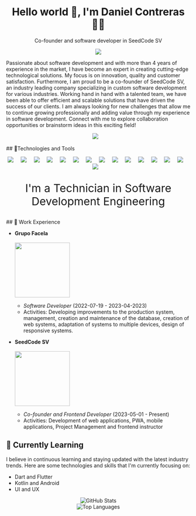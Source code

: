 <h1 align='center'> Hello world 👋, I'm Daniel Contreras   👨‍💻 </h1>

<p align='center'>
  Co-founder and software developer in SeedCode SV
</p>

<p align='center'>
 <img  src="https://i.pinimg.com/564x/9a/40/66/9a40669527b26067a392bd0dd4554285.jpg">
</p>
<p>
  Passionate about software development and with more than 4 years of experience in the market, I have become an expert in creating cutting-edge technological solutions. My focus is on innovation, quality and customer satisfaction. Furthermore, I am proud to be a co-founder of SeedCode SV, an industry leading company specializing in custom software development for various industries. Working hand in hand with a talented team, we have been able to offer efficient and scalable solutions that have driven the success of our clients. I am always looking for new challenges that allow me to continue growing professionally and adding value through my experience in software development. Connect with me to explore collaboration opportunities or brainstorm ideas in this exciting field!
</p>

<p align='center'>
  <a href="https://www.linkedin.com/in/danniel-conntreras/"><img src="https://img.shields.io/badge/linkedin-%230077B5.svg?&style=for-the-badge&logo=linkedin&logoColor=white" /></a>&nbsp;&nbsp;&nbsp;&nbsp;
</p>
## 🔧Technologies and Tools
<p align='center'>
  <img src="https://img.shields.io/badge/Vue.js-35495E?style=for-the-badge&logo=vuedotjs&logoColor=4FC08D"/>&nbsp;&nbsp;&nbsp;&nbsp;
  <img src="https://img.shields.io/badge/React-20232A?style=for-the-badge&logo=react&logoColor=61DAFB"/>&nbsp;&nbsp;&nbsp;&nbsp;
  <img src="https://img.shields.io/badge/TypeScript-007ACC?style=for-the-badge&logo=typescript&logoColor=white" />&nbsp;&nbsp;&nbsp;&nbsp;
  <img src="https://img.shields.io/badge/JavaScript-323330?style=for-the-badge&logo=javascript&logoColor=F7DF1E"/>&nbsp;&nbsp;&nbsp;&nbsp;
  <img src="https://img.shields.io/badge/HTML5-E34F26?style=for-the-badge&logo=html5&logoColor=white"/>&nbsp;&nbsp;&nbsp;&nbsp;
  <img src="https://img.shields.io/badge/CSS3-1572B6?style=for-the-badge&logo=css3&logoColor=white"/>&nbsp;&nbsp;&nbsp;&nbsp;
  <img src="https://img.shields.io/badge/PHP-777BB4?style=for-the-badge&logo=php&logoColor=white"/>&nbsp;&nbsp;&nbsp;&nbsp;
  <img src="https://img.shields.io/badge/Tailwind_CSS-38B2AC?style=for-the-badge&logo=tailwind-css&logoColor=white" />&nbsp;&nbsp;&nbsp;&nbsp;
  <img src="https://img.shields.io/badge/MySQL-00000F?style=for-the-badge&logo=mysql&logoColor=white"/>&nbsp;&nbsp;&nbsp;&nbsp;
  <img src="https://img.shields.io/badge/Node.js-43853D?style=for-the-badge&logo=node.js&logoColor=white"/>&nbsp;&nbsp;&nbsp;&nbsp;
  <img src="https://img.shields.io/badge/React_Native-20232A?style=for-the-badge&logo=react&logoColor=61DAFB"/>&nbsp;&nbsp;&nbsp;&nbsp;
  <img src="https://img.shields.io/badge/Microsoft%20SQL%20Server-00000F?style=for-the-badge&logo=microsoft%20sql%20server&logoColor=white"/>&nbsp;&nbsp;&nbsp;&nbsp;
  <img src="https://img.shields.io/badge/-ApolloGraphQL-311C87?style=for-the-badge&logo=apollo-graphql"/>&nbsp;&nbsp;&nbsp;&nbsp;
  <img src="https://img.shields.io/badge/expo-1C1E24?style=for-the-badge&logo=expo&logoColor=#D04A37"/>&nbsp;&nbsp;&nbsp;&nbsp;
  <img src="https://img.shields.io/badge/express.js-%23404d59.svg?style=for-the-badge&logo=express&logoColor=%2361DAFB"/>&nbsp;&nbsp;&nbsp;&nbsp;
</p>

<p align='center' style="font-size:30px">
  I'm a Technician in Software Development Engineering
</p>
## 💼 Work Experience

- **Grupo Facela**
  <br/>
  <br/>
  <img src="https://grupofacela.com/wp-content/uploads/2019/02/main-logo-facela-top.png" style="width:150px" />
   <br/>
  - *Software Developer* (2022-07-19 - 2023-04-2023)
  - Activities: Developing improvements to the production system, management, creation and maintenance of the database, creation of web systems, adaptation of systems to multiple devices, design of responsive systems.

- **SeedCode SV**
   <br/>
  <br/>
  <img src="https://i.pinimg.com/originals/3d/4d/30/3d4d3090408e27d955138dda9f7969ac.png" style="width:150px" />
   <br/>
  - *Co-founder and Frontend Developer* (2023-05-01 - Present)
  - Activities: Development of web applications, PWA, mobile applications, Project Management and frontend instructor

## 🌱 Currently Learning

I believe in continuous learning and staying updated with the latest industry trends. Here are some technologies and skills that I'm currently focusing on:

- Dart and Flutter 
- Kotlin and Android
- UI and UX

<!-- Reemplaza {username} con tu nombre de usuario de GitHub -->
<!-- Reemplaza {username} con tu nombre de usuario de GitHub -->
<div align="center">
  <img src="https://github-readme-stats.vercel.app/api?username=danniel-contreras&show_icons=true&count_private=true&theme=radical" alt="GitHub Stats" />
</div>

<!-- Reemplaza {username} con tu nombre de usuario de GitHub -->
<div align="center">
  <img src="https://github-readme-stats.vercel.app/api/top-langs/?username=danniel-contreras&layout=compact&theme=radical" alt="Top Languages" />
</div>


